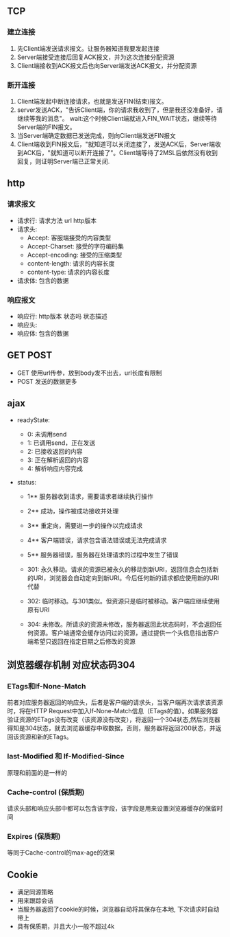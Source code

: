 ## TCP
### 建立连接
1. 先Client端发送请求报文。让服务器知道我要发起连接
2. Server端接受连接后回复ACK报文，并为这次连接分配资源
3. Client端接收到ACK报文后也向Server端发送ACK报文，并分配资源
### 断开连接
1. Client端发起中断连接请求，也就是发送FIN(结束)报文。
2. server发送ACK，"告诉Client端，你的请求我收到了，但是我还没准备好，请继续等我的消息"。
wait:这个时候Client端就进入FIN_WAIT状态，继续等待Server端的FIN报文。
3. 当Server端确定数据已发送完成，则向Client端发送FIN报文
4. Client端收到FIN报文后，"就知道可以关闭连接了，发送ACK后，Server端收到ACK后，"就知道可以断开连接了"。Client端等待了2MSL后依然没有收到回复，则证明Server端已正常关闭.

## http
### 请求报文
- 请求行: 请求方法 url http版本
- 请求头: 
    - Accept: 客服端接受的内容类型
    - Accept-Charset: 接受的字符编码集
    - Accept-encoding: 接受的压缩类型
    - content-length: 请求的内容长度
    - content-type: 请求的内容长度
- 请求体: 包含的数据
### 响应报文

- 响应行: http版本 状态吗 状态描述
- 响应头:
- 响应体: 包含的数据    

## GET POST 
- GET  使用url传参，放到body发不出去，url长度有限制
- POST 发送的数据更多


## ajax

- readyState:
    - 0: 未调用send
    - 1: 已调用send，正在发送
    - 2: 已接收返回的内容
    - 3: 正在解析返回的内容
    - 4: 解析响应内容完成

- status:
    - 1**	服务器收到请求，需要请求者继续执行操作
    - 2**	成功，操作被成功接收并处理
    - 3**	重定向，需要进一步的操作以完成请求
    - 4**	客户端错误，请求包含语法错误或无法完成请求
    - 5**	服务器错误，服务器在处理请求的过程中发生了错误

    - 301: 永久移动。请求的资源已被永久的移动到新URI，返回信息会包括新的URI，浏览器会自动定向到新URI。今后任何新的请求都应使用新的URI代替
    - 302: 临时移动。与301类似。但资源只是临时被移动。客户端应继续使用原有URI
    - 304: 未修改。所请求的资源未修改，服务器返回此状态码时，不会返回任何资源。客户端通常会缓存访问过的资源，通过提供一个头信息指出客户端希望只返回在指定日期之后修改的资源

## 浏览器缓存机制 对应状态码304
### ETags和If-None-Match
前者对应服务器返回的响应头，后者是客户端的请求头，当客户端再次请求该资源时，将在HTTP Request中加入If-None-Match信息（ETags的值）。如果服务器验证资源的ETags没有改变（该资源没有改变），将返回一个304状态,然后浏览器得知是304状态，就去浏览器缓存中取数据，否则，服务器将返回200状态，并返回该资源和新的ETags。

### last-Modified 和 If-Modified-Since
原理和前面的是一样的

### Cache-control (保质期)
请求头部和响应头部中都可以包含该字段，该字段是用来设置浏览器缓存的保留时间


### Expires (保质期)
等同于Cache-control的max-age的效果

## Cookie
- 满足同源策略
- 用来跟踪会话
- 当服务器返回了cookie的时候，浏览器自动将其保存在本地, 下次请求时自动带上
- 具有保质期，并且大小一般不超过4k